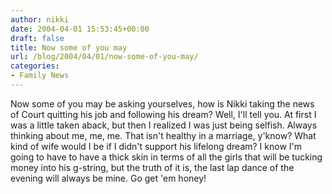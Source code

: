 ```yaml
---
author: nikki
date: 2004-04-01 15:53:45+00:00
draft: false
title: Now some of you may
url: /blog/2004/04/01/now-some-of-you-may/
categories:
- Family News
---
```


Now some of you may be asking yourselves, how is Nikki taking the news of Court quitting his job and following his dream? Well, I'll tell you. At first I was a little taken aback, but then I realized I was just being selfish. Always thinking about me, me, me. That isn't healthy in a marriage, y'know? What kind of wife would I be if I didn't support his lifelong dream? I know I'm going to have to have a thick skin in terms of all the girls that will be tucking money into his g-string, but the truth of it is, the last lap dance of the evening will always be mine. Go get 'em honey!
